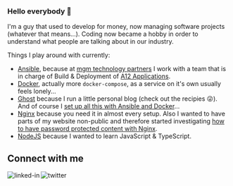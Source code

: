 ### Hello everybody 👋

I'm a guy that used to develop for money, now managing software projects (whatever that means...). Coding now became a hobby in order to understand what people are talking about in our industry.

Things I play around with currently:

* [Ansible](https://www.ansible.com), because at [mgm technology partners](https://www.mgm-tp.com) I work with a team that is in charge of Build & Deployment of [A12 Applications](https://a12.mgm-tp.com).
* [Docker](https://www.docker.com), actually more `docker-compose`, as a service on it's own usually feels lonely...
* [Ghost](https://ghost.org) because I run a little personal blog (check out the recipies 😜). And of course I [set up all this with Ansible and Docker](https://github.com/tillg/ghost.docker.compose)...
* [Nginx](https://www.nginx.com) because you need it in almost every setup. Also I wanted to have parts of my website non-public and therefore started investigating [how to have password protected content with Nginx](https://github.com/tillg/nginx_with_logins).
* [NodeJS](https://nodejs.org/en/) because I wanted to learn JavaScript & TypeScript.

## Connect with me

[<img align="left" alt="linked-in" src="https://img.shields.io/badge/linkedin-%230077B5.svg?&style=for-the-badge&logo=linkedin&logoColor=white" />](https://www.linkedin.com/in/tillgartner/) 

[<img align="left" alt="twitter" src="https://img.shields.io/badge/twitter-%231DA1F2.svg?&style=for-the-badge&logo=twitter&logoColor=white" />](https://twitter.com/tillg)
<br>

<!--
**tillg/tillg** is a ✨ _special_ ✨ repository because its `README.md` (this file) appears on your GitHub profile.

Here are some ideas to get you started:

- 🔭 I’m currently working on ...
- 🌱 I’m currently learning ...
- 👯 I’m looking to collaborate on ...
- 🤔 I’m looking for help with ...
- 💬 Ask me about ...
- 📫 How to reach me: ...
- 😄 Pronouns: ...
- ⚡ Fun fact: ...
-->
